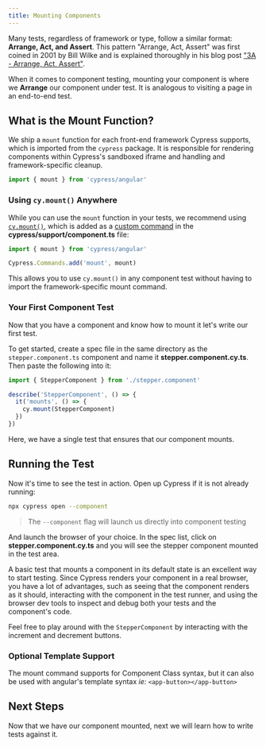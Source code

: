 ```yaml
---
title: Mounting Components
---
```


Many tests, regardless of framework or type, follow a similar format: **Arrange,
Act, and Assert**. This pattern "Arrange, Act, Assert" was first coined in 2001
by Bill Wilke and is explained thoroughly in his blog post
["3A - Arrange, Act, Assert"](https://xp123.com/articles/3a-arrange-act-assert/).

When it comes to component testing, mounting your component is where we
**Arrange** our component under test. It is analogous to visiting a page in an
end-to-end test.

## What is the Mount Function?

We ship a `mount` function for each front-end framework Cypress supports, which
is imported from the `cypress` package. It is responsible for rendering
components within Cypress's sandboxed iframe and handling and framework-specific
cleanup.

```ts
import { mount } from 'cypress/angular'
```

### Using `cy.mount()` Anywhere

While you can use the `mount` function in your tests, we recommend using
[`cy.mount()`](/api/commands/mount), which is added as a
[custom command](/api/cypress-api/custom-commands) in the
**cypress/support/component.ts** file:

<code-group>
<code-block label="cypress/support/component.ts" active>

```ts
import { mount } from 'cypress/angular'

Cypress.Commands.add('mount', mount)
```

</code-block>
</code-group>

This allows you to use `cy.mount()` in any component test without having to
import the framework-specific mount command.

### Your First Component Test

Now that you have a component and know how to mount it let's write our first
test.

To get started, create a spec file in the same directory as the
`stepper.component.ts` component and name it **stepper.component.cy.ts**. Then
paste the following into it:

<code-group>
<code-block label="stepper.component.cy.ts" active>

```ts
import { StepperComponent } from './stepper.component'

describe('StepperComponent', () => {
  it('mounts', () => {
    cy.mount(StepperComponent)
  })
})
```

</code-block>
</code-group>

Here, we have a single test that ensures that our component mounts.

## Running the Test

Now it's time to see the test in action. Open up Cypress if it is not already
running:

```bash
npx cypress open --component
```

> The `--component` flag will launch us directly into component testing

And launch the browser of your choice. In the spec list, click on
**stepper.component.cy.ts** and you will see the stepper component mounted in
the test area.

<DocsImage 
  src="/img/guides/component-testing/first-test-run-angular.png" 
  caption="Stepper Mount Test"> </DocsImage>

A basic test that mounts a component in its default state is an excellent way to
start testing. Since Cypress renders your component in a real browser, you have
a lot of advantages, such as seeing that the component renders as it should,
interacting with the component in the test runner, and using the browser dev
tools to inspect and debug both your tests and the component's code.

Feel free to play around with the `StepperComponent` by interacting with the
increment and decrement buttons.

### Optional Template Support

The mount command supports for Component Class syntax, but it can also be used
with angular's template syntax _ie:_ `<app-button></app-button>`

## Next Steps

Now that we have our component mounted, next we will learn how to write tests
against it.

<NavGuide prev="/guides/component-testing/quickstart-angular" next="/guides/component-testing/testing-angular" />
